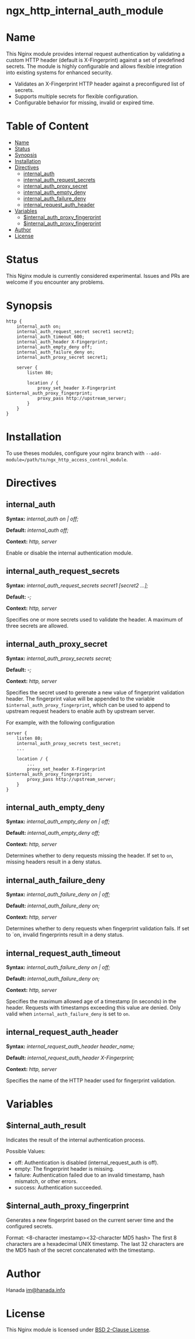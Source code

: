 # ngx_http_internal_auth_module

# Name

This Nginx module provides internal request authentication by validating a custom HTTP header (default is X-Fingerprint) against a set of predefined secrets. The module is highly configurable and allows flexible integration into existing systems for enhanced security.

* Validates an X-Fingerprint HTTP header against a preconfigured list of secrets.
* Supports multiple secrets for flexible configuration.
* Configurable behavior for missing, invalid or expired time.

# Table of Content

* [Name](#name)
* [Status](#status)
* [Synopsis](#synopsis)
* [Installation](#installation)
* [Directives](#directives)
  * [internal_auth](#internal_auth)
  * [internal_auth_request_secrets](#internal_auth_request_secrets)
  * [internal_auth_proxy_secret](#internal_auth_proxy_secret)
  * [internal_auth_empty_deny](#internal_auth_empty_deny)
  * [internal_auth_failure_deny](#internal_auth_failure_deny)
  * [internal_request_auth_header](#internal_request_auth_header)
* [Variables](#variables)
  * [$internal_auth_proxy_fingerprint](#\$internal_auth_proxy_fingerprint)
  * [$internal_auth_proxy_fingerprint](#\$internal_auth_proxy_fingerprint)
* [Author](#author)
* [License](#license)

# Status

This Nginx module is currently considered experimental. Issues and PRs are welcome if you encounter any problems.

# Synopsis

```nginx
http {
    internal_auth on;
    internal_auth_request_secret secret1 secret2;
    internal_auth_timeout 600;
    internal_auth_header X-Fingerprint;
    internal_auth_empty_deny off;
    internal_auth_failure_deny on;
    internal_auth_proxy_secret secret1;

    server {
        listen 80;

        location / {
            proxy_set_header X-Fingerprint $internal_auth_proxy_fingerprint;
            proxy_pass http://upstream_server;
        }
    }
}
```

# Installation

To use theses modules, configure your nginx branch with `--add-module=/path/to/ngx_http_access_control_module`.

# Directives

## internal_auth

**Syntax:** *internal_auth on | off;*

**Default:** *internal_auth off;*

**Context:** *http, server*

Enable or disable the internal authentication module.

## internal_auth_request_secrets

**Syntax:** *internal_auth_request_secrets secret1 \[secret2 ...\];*

**Default:** *-;*

**Context:** *http, server*

Specifies one or more secrets used to validate the header. A maximum of three secrets are allowed.

## internal_auth_proxy_secret

**Syntax:** *internal_auth_proxy_secrets secret;*

**Default:** *-;*

**Context:** *http, server*

Specifies the secret used to gerenate a new value of fingerprint validation header. The fingerprint value will be appended to the variable `$internal_auth_proxy_fingerprint`, which can be used to append to upstream request headers to enable auth by upstream server.

For example, with the following configuration
```
server {
    listen 80;
    internal_auth_proxy_secrets test_secret;
    ...

    location / {
        ...
        proxy_set_header X-Fingerprint $internal_auth_proxy_fingerprint;
        proxy_pass http://upstream_server;
    }
}
```

## internal_auth_empty_deny

**Syntax:** *internal_auth_empty_deny on | off;*

**Default:** *internal_auth_empty_deny off;*

**Context:** *http, server*

Determines whether to deny requests missing the header. If set to `on`, missing headers result in a deny status.

## internal_auth_failure_deny

**Syntax:** *internal_auth_failure_deny on | off;*

**Default:** *internal_auth_failure_deny on;*

**Context:** *http, server*

Determines whether to deny requests when fingerprint validation fails. If set to `on, invalid fingerprints result in a deny status.

## internal_request_auth_timeout

**Syntax:** *internal_auth_failure_deny on | off;*

**Default:** *internal_auth_failure_deny on;*

**Context:** *http, server*

Specifies the maximum allowed age of a timestamp (in seconds) in the header. Requests with timestamps exceeding this value are denied. Only valid when `internal_auth_failure_deny` is set to `on`.

## internal_request_auth_header

**Syntax:** *internal_request_auth_header header_name;*

**Default:** *internal_request_auth_header X-Fingerprint;*

**Context:** *http, server*

Specifies the name of the HTTP header used for fingerprint validation.

# Variables

## \$internal_auth_result

Indicates the result of the internal authentication process.

Possible Values:
* off: Authentication is disabled (internal_request_auth is off).
* empty: The fingerprint header is missing.
* failure: Authentication failed due to an invalid timestamp, hash mismatch, or other errors.
* success: Authentication succeeded.

## \$internal_auth_proxy_fingerprint

Generates a new fingerprint based on the current server time and the configured secrets.

Format: <8-character imestamp><32-character MD5 hash>
The first 8 characters are a hexadecimal UNIX timestamp.
The last 32 characters are the MD5 hash of the secret concatenated with the timestamp.

# Author

Hanada im@hanada.info

# License

This Nginx module is licensed under [BSD 2-Clause License](LICENSE).

